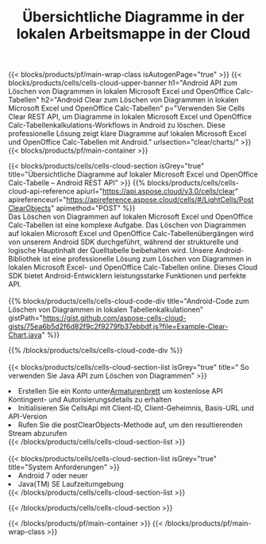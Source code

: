 ﻿---
title:  Übersichtliche Diagramme in der lokalen Arbeitsmappe in der Cloud
description:  Cloud-APIs und SDKs zum Löschen von Diagrammen unter Microsoft Excel und OpenOffice Calc. Übersichtliche Diagramme in lokalen Tabellen durch die Cells Cloud API. SDK unterstützt verschiedene Entwicklungssprachen. Dazu gehören Android, C#, Go, Java, NodeJS, Perl, PHP, Python, Ruby und Swift.
url: /de/android/clear/charts/
---
{{< blocks/products/pf/main-wrap-class isAutogenPage="true" >}}
{{< blocks/products/cells/cells-cloud-upper-banner h1="Android API zum Löschen von Diagrammen in lokalen Microsoft Excel und OpenOffice Calc-Tabellen" h2="Android Clear zum Löschen von Diagrammen in lokalen Microsoft Excel und OpenOffice Calc-Tabellen" p="Verwenden Sie Cells Clear REST API, um Diagramme in lokalen Microsoft Excel und OpenOffice Calc-Tabellenkalkulations-Workflows in Android zu löschen. Diese professionelle Lösung zeigt klare Diagramme auf lokalen Microsoft Excel und OpenOffice Calc-Tabellen mit Android." urlsection="clear/charts/" >}}
{{< blocks/products/pf/main-container >}}

{{< blocks/products/cells/cells-cloud-section isGrey="true" title="Übersichtliche Diagramme auf lokaler Microsoft Excel und OpenOffice Calc-Tabelle – Android REST API" >}}
{{% blocks/products/cells/cells-cloud-api-reference apiurl="https://api.aspose.cloud/v3.0/cells/clear" apireferenceurl="https://apireference.aspose.cloud/cells/#/LightCells/PostClearObjects" apimethod="POST" %}}
<br/>
Das Löschen von Diagrammen auf lokalen Microsoft Excel und OpenOffice Calc-Tabellen ist eine komplexe Aufgabe. Das Löschen von Diagrammen auf lokalen Microsoft Excel und OpenOffice Calc-Tabellenübergängen wird von unserem Android SDK durchgeführt, während der strukturelle und logische Hauptinhalt der Quelltabelle beibehalten wird. Unsere Android-Bibliothek ist eine professionelle Lösung zum Löschen von Diagrammen in lokalen Microsoft Excel- und OpenOffice Calc-Tabellen online. Dieses Cloud SDK bietet Android-Entwicklern leistungsstarke Funktionen und perfekte API.
<br/>
<br/>
{{% blocks/products/cells/cells-cloud-code-div title="Android-Code zum Löschen von Diagrammen in lokalen Tabellenkalkulationen" gistPath="https://gist.github.com/aspose-cells-cloud-gists/75ea6b5d2f6d82f9c2f9279fb37ebbdf.js?file=Example-Clear-Chart.java" %}}
  
{{% /blocks/products/cells/cells-cloud-code-div %}}
<br/>
<br/>
{{< blocks/products/cells/cells-cloud-section-list isGrey="true" title=" So verwenden Sie Java API zum Löschen von Diagrammen" >}}
<li> Erstellen Sie ein Konto unter<a href="https://dashboard.aspose.cloud/">Armaturenbrett</a> um kostenlose API Kontingent- und Autorisierungsdetails zu erhalten</li>
<li>Initialisieren Sie CellsApi mit Client-ID, Client-Geheimnis, Basis-URL und API-Version</li>
<li>Rufen Sie die postClearObjects-Methode auf, um den resultierenden Stream abzurufen</li>
{{< /blocks/products/cells/cells-cloud-section-list >}}
<br/>
<br/>
{{< blocks/products/cells/cells-cloud-section-list isGrey="true" title="System Anforderungen" >}}
<li>Android 7 oder neuer</li>
<li>Java(TM) SE Laufzeitumgebung</li>
{{< /blocks/products/cells/cells-cloud-section-list >}}

{{< /blocks/products/cells/cells-cloud-section >}}

{{< /blocks/products/pf/main-container >}}
{{< /blocks/products/pf/main-wrap-class >}}
